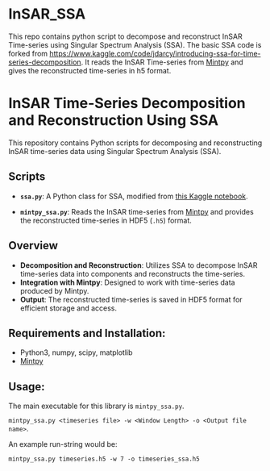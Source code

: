 # InSAR_SSA
This repo contains python script to decompose and reconstruct InSAR Time-series using Singular Spectrum Analysis (SSA). The basic SSA code is forked from https://www.kaggle.com/code/jdarcy/introducing-ssa-for-time-series-decomposition.  It reads the  InSAR Time-series from [Mintpy](https://github.com/insarlab/MintPy) and gives the reconstructed time-series in h5 format.

# InSAR Time-Series Decomposition and Reconstruction Using SSA

This repository contains Python scripts for decomposing and reconstructing InSAR time-series data using Singular Spectrum Analysis (SSA).

## Scripts

- **`ssa.py`**: A Python class for SSA, modified from [this Kaggle notebook](https://www.kaggle.com/code/jdarcy/introducing-ssa-for-time-series-decomposition).

- **`mintpy_ssa.py`**: Reads the InSAR time-series from [Mintpy](https://github.com/insarlab/MintPy) and provides the reconstructed time-series in HDF5 (`.h5`) format.

## Overview

- **Decomposition and Reconstruction**: Utilizes SSA to decompose InSAR time-series data into components and reconstructs the time-series.
- **Integration with Mintpy**: Designed to work with time-series data produced by Mintpy.
- **Output**: The reconstructed time-series is saved in HDF5 format for efficient storage and access.

## Requirements and Installation:

* Python3, numpy, scipy, matplotlib
* [Mintpy](https://github.com/insarlab/MintPy)

## Usage: 
The main executable for this library is ```mintpy_ssa.py```.

```mintpy_ssa.py <timeseries file> -w <Window Length> -o <Output file name>```.


An example run-string would be: 

```mintpy_ssa.py timeseries.h5 -w 7 -o timeseries_ssa.h5```
